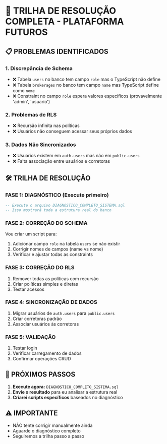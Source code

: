 # 🎯 TRILHA DE RESOLUÇÃO COMPLETA - PLATAFORMA FUTUROS

## 📋 PROBLEMAS IDENTIFICADOS

### 1. **Discrepância de Schema**
- ❌ Tabela `users` no banco tem campo `role` mas o TypeScript não define
- ❌ Tabela `brokerages` no banco tem campo `name` mas TypeScript define como `nome`
- ❌ Constraint no campo `role` espera valores específicos (provavelmente 'admin', 'usuario')

### 2. **Problemas de RLS**
- ❌ Recursão infinita nas políticas
- ❌ Usuários não conseguem acessar seus próprios dados

### 3. **Dados Não Sincronizados**
- ❌ Usuários existem em `auth.users` mas não em `public.users`
- ❌ Falta associação entre usuários e corretoras

## 🛠️ TRILHA DE RESOLUÇÃO

### FASE 1: DIAGNÓSTICO (Execute primeiro)
```sql
-- Execute o arquivo DIAGNOSTICO_COMPLETO_SISTEMA.sql
-- Isso mostrará toda a estrutura real do banco
```

### FASE 2: CORREÇÃO DO SCHEMA
Vou criar um script para:
1. Adicionar campo `role` na tabela `users` se não existir
2. Corrigir nomes de campos (name vs nome)
3. Verificar e ajustar todas as constraints

### FASE 3: CORREÇÃO DO RLS
1. Remover todas as políticas com recursão
2. Criar políticas simples e diretas
3. Testar acessos

### FASE 4: SINCRONIZAÇÃO DE DADOS
1. Migrar usuários de `auth.users` para `public.users`
2. Criar corretoras padrão
3. Associar usuários às corretoras

### FASE 5: VALIDAÇÃO
1. Testar login
2. Verificar carregamento de dados
3. Confirmar operações CRUD

## 📝 PRÓXIMOS PASSOS

1. **Execute agora:** `DIAGNOSTICO_COMPLETO_SISTEMA.sql`
2. **Envie o resultado** para eu analisar a estrutura real
3. **Criarei scripts específicos** baseados no diagnóstico

## ⚠️ IMPORTANTE
- NÃO tente corrigir manualmente ainda
- Aguarde o diagnóstico completo
- Seguiremos a trilha passo a passo